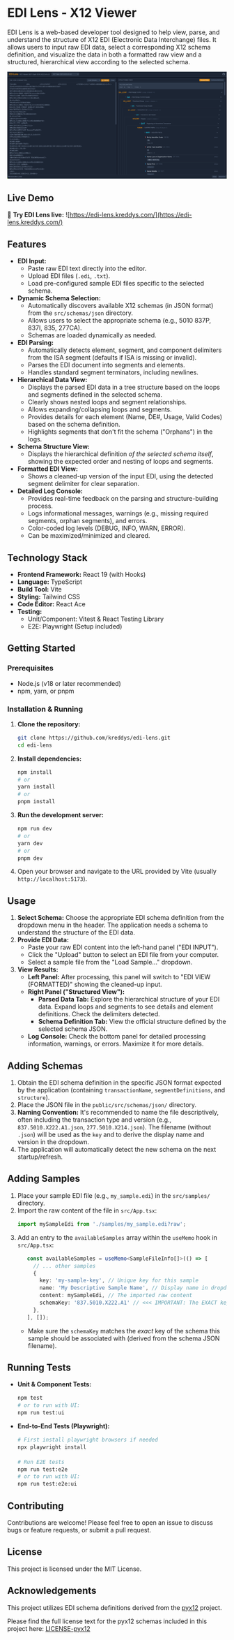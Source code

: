 # EDI Lens - X12 Viewer

EDI Lens is a web-based developer tool designed to help view, parse, and understand the structure of X12 EDI (Electronic Data Interchange) files. It allows users to input raw EDI data, select a corresponding X12 schema definition, and visualize the data in both a formatted raw view and a structured, hierarchical view according to the selected schema.

![EDI Lens Screenshot](./docs/edi-lens-ui.png)

## Live Demo

🚀 **Try EDI Lens live:** ![https://edi-lens.kreddys.com/](https://edi-lens.kreddys.com/) 

## Features

*   **EDI Input:**
    *   Paste raw EDI text directly into the editor.
    *   Upload EDI files (`.edi`, `.txt`).
    *   Load pre-configured sample EDI files specific to the selected schema.
*   **Dynamic Schema Selection:**
    *   Automatically discovers available X12 schemas (in JSON format) from the `src/schemas/json` directory.
    *   Allows users to select the appropriate schema (e.g., 5010 837P, 837I, 835, 277CA).
    *   Schemas are loaded dynamically as needed.
*   **EDI Parsing:**
    *   Automatically detects element, segment, and component delimiters from the ISA segment (defaults if ISA is missing or invalid).
    *   Parses the EDI document into segments and elements.
    *   Handles standard segment terminators, including newlines.
*   **Hierarchical Data View:**
    *   Displays the parsed EDI data in a tree structure based on the loops and segments defined in the selected schema.
    *   Clearly shows nested loops and segment relationships.
    *   Allows expanding/collapsing loops and segments.
    *   Provides details for each element (Name, DE#, Usage, Valid Codes) based on the schema definition.
    *   Highlights segments that don't fit the schema ("Orphans") in the logs.
*   **Schema Structure View:**
    *   Displays the hierarchical definition *of the selected schema itself*, showing the expected order and nesting of loops and segments.
*   **Formatted EDI View:**
    *   Shows a cleaned-up version of the input EDI, using the detected segment delimiter for clear separation.
*   **Detailed Log Console:**
    *   Provides real-time feedback on the parsing and structure-building process.
    *   Logs informational messages, warnings (e.g., missing required segments, orphan segments), and errors.
    *   Color-coded log levels (DEBUG, INFO, WARN, ERROR).
    *   Can be maximized/minimized and cleared.

## Technology Stack

*   **Frontend Framework:** React 19 (with Hooks)
*   **Language:** TypeScript
*   **Build Tool:** Vite
*   **Styling:** Tailwind CSS
*   **Code Editor:** React Ace
*   **Testing:**
    *   Unit/Component: Vitest & React Testing Library
    *   E2E: Playwright (Setup included)

## Getting Started

### Prerequisites

*   Node.js (v18 or later recommended)
*   npm, yarn, or pnpm

### Installation & Running

1.  **Clone the repository:**
    ```bash
    git clone https://github.com/kreddys/edi-lens.git 
    cd edi-lens
    ```

2.  **Install dependencies:**
    ```bash
    npm install
    # or
    yarn install
    # or
    pnpm install
    ```

3.  **Run the development server:**
    ```bash
    npm run dev
    # or
    yarn dev
    # or
    pnpm dev
    ```

4.  Open your browser and navigate to the URL provided by Vite (usually `http://localhost:5173`).

## Usage

1.  **Select Schema:** Choose the appropriate EDI schema definition from the dropdown menu in the header. The application needs a schema to understand the structure of the EDI data.
2.  **Provide EDI Data:**
    *   Paste your raw EDI content into the left-hand panel ("EDI INPUT").
    *   Click the "Upload" button to select an EDI file from your computer.
    *   Select a sample file from the "Load Sample..." dropdown.
3.  **View Results:**
    *   **Left Panel:** After processing, this panel will switch to "EDI VIEW (FORMATTED)" showing the cleaned-up input.
    *   **Right Panel ("Structured View"):**
        *   **Parsed Data Tab:** Explore the hierarchical structure of your EDI data. Expand loops and segments to see details and element definitions. Check the delimiters detected.
        *   **Schema Definition Tab:** View the official structure defined by the selected schema JSON.
    *   **Log Console:** Check the bottom panel for detailed processing information, warnings, or errors. Maximize it for more details.

## Adding Schemas

1.  Obtain the EDI schema definition in the specific JSON format expected by the application (containing `transactionName`, `segmentDefinitions`, and `structure`).
2.  Place the JSON file in the `public/src/schemas/json/` directory.
3.  **Naming Convention:** It's recommended to name the file descriptively, often including the transaction type and version (e.g., `837.5010.X222.A1.json`, `277.5010.X214.json`). The filename (without `.json`) will be used as the `key` and to derive the display name and version in the dropdown.
4.  The application will automatically detect the new schema on the next startup/refresh.

## Adding Samples

1.  Place your sample EDI file (e.g., `my_sample.edi`) in the `src/samples/` directory.
2.  Import the raw content of the file in `src/App.tsx`:
    ```typescript
    import mySampleEdi from './samples/my_sample.edi?raw';
    ```
3.  Add an entry to the `availableSamples` array within the `useMemo` hook in `src/App.tsx`:
    ```typescript
       const availableSamples = useMemo<SampleFileInfo[]>(() => [
         // ... other samples
         {
           key: 'my-sample-key', // Unique key for this sample
           name: 'My Descriptive Sample Name', // Display name in dropdown
           content: mySampleEdi, // The imported raw content
           schemaKey: '837.5010.X222.A1' // <<< IMPORTANT: The EXACT key of the schema this sample uses
         },
       ], []);
    ```
    *   Make sure the `schemaKey` matches the *exact* key of the schema this sample should be associated with (derived from the schema JSON filename).

## Running Tests

*   **Unit & Component Tests:**
    ```bash
    npm test
    # or to run with UI:
    npm run test:ui
    ```
*   **End-to-End Tests (Playwright):**
    ```bash
    # First install playwright browsers if needed
    npx playwright install

    # Run E2E tests
    npm run test:e2e
    # or to run with UI:
    npm run test:e2e:ui
    ```

## Contributing

Contributions are welcome! Please feel free to open an issue to discuss bugs or feature requests, or submit a pull request.

## License

<!-- TODO: Specify your license, e.g., MIT -->
This project is licensed under the MIT License.

## Acknowledgements

This project utilizes EDI schema definitions derived from the [pyx12](https://github.com/azoner/pyx12) project.

Please find the full license text for the pyx12 schemas included in this project here: [LICENSE-pyx12](https://github.com/azoner/pyx12/blob/master/LICENSE.txt)